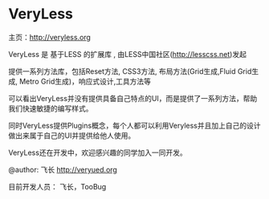 VeryLess 
==========

主页：http://veryless.org

VeryLess 是 基于LESS 的扩展库 , 由LESS中国社区(http://lesscss.net)发起

提供一系列方法库，包括Reset方法, CSS3方法, 布局方法(Grid生成,Fluid Grid生成, Metro Grid生成)，响应式设计,工具方法等

可以看出VeryLess并没有提供具备自己特点的UI，而是提供了一系列方法，帮助我们快速敏捷的编写样式。

同时VeryLess提供Plugins概念，每个人都可以利用Veryless并且加上自己的设计做出来属于自己的UI并提供给他人使用。

VeryLess还在开发中，欢迎感兴趣的同学加入一同开发。

@author: 飞长 http://veryued.org


目前开发人员：
飞长，TooBug